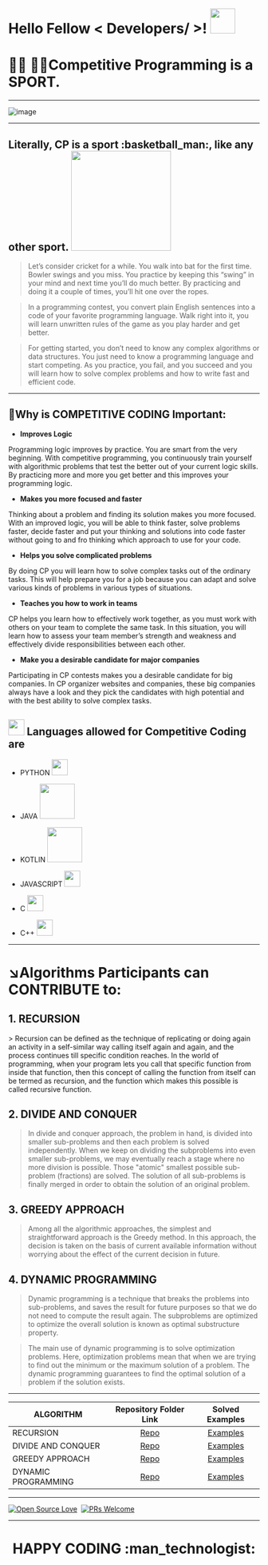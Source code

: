 <h1> Hello Fellow < Developers/ >! <img src = "https://raw.githubusercontent.com/MartinHeinz/MartinHeinz/master/wave.gif" width = 50px> </h1>
<p align='center'>

# :man_technologist: :woman_technologist:Competitive Programming is a SPORT. 

<hr>

![image](https://user-images.githubusercontent.com/77975418/135309808-b146c5f0-b7f6-497a-ac06-72d83e7577c3.png)

<hr>

<h2>Literally, CP is a sport :basketball_man:, like any other sport.  <img src = "https://media0.giphy.com/media/KDDpcKigbfFpnejZs6/giphy.gif?cid=ecf05e47oy6f4zjs8g1qoiystc56cu7r9tb8a1fe76e05oty&rid=giphy.gif" width = 200px></h2>

> Let’s consider cricket for a while. You walk into bat for the first time. Bowler swings and you miss. You practice by keeping this “swing” in your mind and next time you’ll do much better. By practicing and doing it a couple of times, you’ll hit one over the ropes.

> In a programming contest, you convert plain English sentences into a code of your favorite programming language. Walk right into it, you will learn unwritten rules of the game as you play harder and get better. 

> For getting started, you don’t need to know any complex algorithms or data structures. You just need to know a programming language and start competing. As you practice, you fail, and you succeed and you will learn how to solve complex problems and how to write fast and efficient code.

<hr>

<h2>🎯Why is COMPETITIVE CODING Important:</h2>

- **Improves Logic**

Programming logic improves by practice. You are smart from the very beginning. With competitive programming, you continuously train yourself with algorithmic problems that test the better out of your current logic skills. By practicing more and more you get better and this improves your programming logic.


- **Makes you more focused and faster**

Thinking about a problem and finding its solution makes you more focused. With an improved logic, you will be able to think faster, solve problems faster, decide faster and put your thinking and solutions into code faster without going to and fro thinking which approach to use for your code.


- **Helps you solve complicated problems**

By doing CP you will learn how to solve complex tasks out of the ordinary tasks. This will help prepare you for a job because you can adapt and solve various kinds of problems in various types of situations.


- **Teaches you how to work in teams**

CP helps you learn how to effectively work together, as you must work with others on your team to complete the same task. In this situation, you will learn how to assess your team member’s strength and weakness and effectively divide responsibilities between each other.



- **Make you a desirable candidate for major companies**

Participating in CP contests makes you a desirable candidate for big companies. In CP organizer websites and companies, these big companies always have a look and they pick the candidates with high potential and with the best ability to solve complex tasks.

<h2> <img src = "https://media2.giphy.com/media/QssGEmpkyEOhBCb7e1/giphy.gif?cid=ecf05e47a0n3gi1bfqntqmob8g9aid1oyj2wr3ds3mg700bl&rid=giphy.gif" width = 32px> Languages allowed for Competitive Coding are   </h2>

- PYTHON <img width ='32px' src ='https://raw.githubusercontent.com/rahulbanerjee26/githubAboutMeGenerator/main/icons/python.svg'> </a>

- JAVA <img width ='70px' src ='https://user-images.githubusercontent.com/77975418/135342048-728293fd-46fc-4238-821d-9084a316fadb.png'> </a>
	
- KOTLIN <img width ='70px' src ='https://user-images.githubusercontent.com/77975418/135341848-06ef8ce5-899e-495b-a6bf-841fad982105.png'> </a>
	
- JAVASCRIPT <img width ='32px' src ='https://raw.githubusercontent.com/rahulbanerjee26/githubAboutMeGenerator/main/icons/javascript.svg'> </a>
	
- C <img width ='32px' src ='https://raw.githubusercontent.com/rahulbanerjee26/githubAboutMeGenerator/main/icons/c.svg'> </a>
	
- C++ <img width ='32px' src ='https://raw.githubusercontent.com/rahulbanerjee26/githubAboutMeGenerator/main/icons/cpp.svg'> </a>

<hr>
	
# :arrow_lower_right:Algorithms Participants can CONTRIBUTE to:

<h2> 1. RECURSION </h2>
> Recursion can be defined as the technique of replicating or doing again an activity in a self-similar way calling itself again and again, and the process continues till specific condition reaches. In the world of programming, when your program lets you call that specific function from inside that function, then this concept of calling the function from itself can be termed as recursion, and the function which makes this possible is called recursive function.

<h2> 2. DIVIDE AND CONQUER </h2>

> In divide and conquer approach, the problem in hand, is divided into smaller sub-problems and then each problem is solved independently. When we keep on dividing the subproblems into even smaller sub-problems, we may eventually reach a stage where no more division is possible. Those "atomic" smallest possible sub-problem (fractions) are solved. The solution of all sub-problems is finally merged in order to obtain the solution of an original problem.


<h2> 3. GREEDY APPROACH </h2>

> Among all the algorithmic approaches, the simplest and straightforward approach is the Greedy method. In this approach, the decision is taken on the basis of current available information without worrying about the effect of the current decision in future.


<h2> 4. DYNAMIC PROGRAMMING  </h2>

> Dynamic programming is a technique that breaks the problems into sub-problems, and saves the result for future purposes so that we do not need to compute the result again. The subproblems are optimized to optimize the overall solution is known as optimal substructure property. 

> The main use of dynamic programming is to solve optimization problems. Here, optimization problems mean that when we are trying to find out the minimum or the maximum solution of a problem. The dynamic programming guarantees to find the optimal solution of a problem if the solution exists.

<hr>



| ALGORITHM                                                                                         |                                 Repository Folder   Link                      |                                                              Solved Examples                                                        |
| --------------------------------------------------------------------------------------------- | :-------------------------------------------------------------------: |  :----------------------------------------------------------------------------------------------------------------------------: |              
| RECURSION                                                   | [Repo](https://github.com/RISHIT-ANAND/ISTE-HACTOBER-21--DRAFT/tree/main/CP%20RAGE/RECURSION)        | [Examples](https://github.com/RISHIT-ANAND/ISTE-HACTOBER-21--DRAFT/tree/main/CP%20RAGE/RECURSION/SOLVED%20EXAMPLES)  |  
| DIVIDE AND CONQUER                                                   | [Repo](https://github.com/RISHIT-ANAND/ISTE-HACKTOBER-21_THE-ALGO-COMPANION/tree/main/CP%20RAGE/DIVIDE%20AND%20CONQUER%20APPROACH)        | [Examples](https://github.com/RISHIT-ANAND/ISTE-HACKTOBER-21_THE-ALGO-COMPANION/tree/main/CP%20RAGE/DIVIDE%20AND%20CONQUER%20APPROACH/SOLVED%20EXAMPLES)  |    
| GREEDY APPROACH                                                     | [Repo](https://github.com/RISHIT-ANAND/ISTE-HACKTOBER-21_THE-ALGO-COMPANION/tree/main/CP%20RAGE/GREEDY%20TECHNIQUE)        | [Examples](https://github.com/RISHIT-ANAND/ISTE-HACKTOBER-21_THE-ALGO-COMPANION/tree/main/CP%20RAGE/GREEDY%20TECHNIQUE/SOLVED%20EXAMPLES)  |    
| DYNAMIC PROGRAMMING                                     | [Repo](https://github.com/RISHIT-ANAND/ISTE-HACKTOBER-21_THE-ALGO-COMPANION/tree/main/CP%20RAGE/DYNAMIC%20PROGRAMMING)        | [Examples](https://github.com/RISHIT-ANAND/ISTE-HACKTOBER-21_THE-ALGO-COMPANION/tree/main/CP%20RAGE/DYNAMIC%20PROGRAMMING/SOLVED%20EXAMPLES)  |   

<hr>

        
[![Open Source Love](https://badges.frapsoft.com/os/v1/open-source.svg?v=102)](https://hacktoberfest.digitalocean.com/)&nbsp;
[![PRs Welcome](https://img.shields.io/badge/PRs-welcome-brightgreen.svg?style=flat-square)]()&nbsp;
        
        

<hr>

<h1><p align="center"> HAPPY CODING :man_technologist:	</p></h1>

